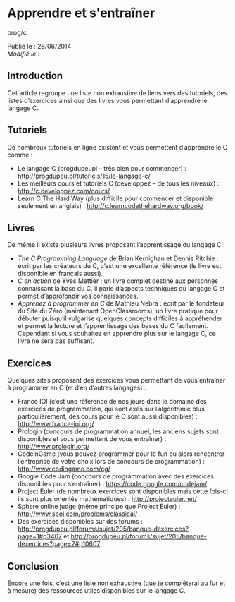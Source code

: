 Apprendre et s'entraîner
========================
prog/c

Publié le : 28/06/2014  
*Modifié le :*

## Introduction

Cet article regroupe une liste non exhaustive de liens vers des tutoriels, des listes d’exercices ainsi que des livres vous permettant d’apprendre le langage C.

## Tutoriels

De nombreux tutoriels en ligne existent et vous permettent d’apprendre le C comme :

- Le langage C (progdupeupl – très bien pour commencer) : <http://progdupeu.pl/tutoriels/15/le-langage-c/>
- Les meilleurs cours et tutoriels C (developpez – de tous les niveaux) : <http://c.developpez.com/cours/>
- Learn C The Hard Way (plus difficile pour commencer et disponible seulement en anglais) : <http://c.learncodethehardway.org/book/>

## Livres

De même il existe plusieurs livres proposant l’apprentissage du langage C :

- *The C Programming Language* de Brian Kernighan et Dennis Ritchie : écrit par les créateurs du C, c’est une excellente référence (le livre est disponible en français aussi).
- *C en action* de Yves Mettier : un livre complet destiné aux personnes connaissant la base du C, il parle d’aspects techniques du langage C et permet d’approfondir vos connaissances.
- *Apprenez à programmer en C* de Mathieu Nebra : écrit par le fondateur du Site du Zéro (maintenant OpenClassrooms), un livre pratique pour débuter puisqu’il vulgarise quelques concepts difficiles à appréhender et permet la lecture et l’apprentissage des bases du C facilement. Cependant si vous souhaitez en apprendre plus sur le langage C, ce livre ne sera pas suffisant.

## Exercices

Quelques sites proposant des exercices vous permettant de vous entraîner à programmer en C (et d’en d’autres langages) :

- France IOI (c’est une référence de nos jours dans le domaine des exercices de programmation, qui sont axés sur l’algorithmie plus particulièrement, des cours pour le C sont aussi disponibles) : <http://www.france-ioi.org/>
- Prologin (concours de programmation annuel, les anciens sujets sont disponibles et vous permettent de vous entraîner) : <http://www.prologin.org/>
- CodeinGame (vous pouvez programmer pour le fun ou alors rencontrer l’entreprise de votre choix lors de concours de programmation) : <http://www.codingame.com/cg/>
- Google Code Jam (concours de programmation avec des exercices disponibles pour s’entraîner) : <https://code.google.com/codejam/>
- Project Euler (de nombreux exercices sont disponibles mais cette fois-ci ils sont plus orientés mathématiques) : <http://projecteuler.net/>
- Sphere online judge (même principe que Project Euler) : <http://www.spoj.com/problems/classical/>
- Des exercices disponibles sur des forums : <http://progdupeu.pl/forums/sujet/205/banque-dexercices?page=1#p3407> et <http://progdupeu.pl/forums/sujet/205/banque-dexercices?page=2#p10607>

## Conclusion

Encore une fois, c’est une liste non exhaustive (que je compléterai au fur et à mesure) des ressources utiles disponibles sur le langage C.
